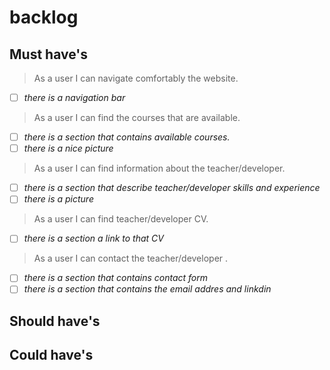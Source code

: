 # backlog

## Must have's

> As a user I can navigate comfortably the website.

- [ ] _there is a navigation bar_

> As a user I can find the courses that are available.

- [ ] _there is a section that contains available courses._
- [ ] _there is a nice picture_

> As a user I can find information about the teacher/developer.

- [ ] _there is a section that describe teacher/developer skills and experience_
- [ ] _there is a picture_

> As a user I can find teacher/developer CV.

- [ ] _there is a section a link to that CV_

> As a user I can contact the teacher/developer .

- [ ] _there is a section that contains contact form_
- [ ] _there is a section that contains the email addres and linkdin_

## Should have's

## Could have's
